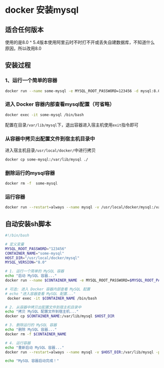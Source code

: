 # docker 安装mysql
## 适合任何版本
使用的是8.0
^ 5.4版本使用阿里云时不时打不开或丢失自建数据库，不知道什么原因，所以改用8.0

## 安装过程
### 1、运行一个简单的容器
```sh
docker run --name some-mysql -e MYSQL_ROOT_PASSWORD=123456 -d mysql:8.0
```
### 进入 Docker 容器内部查看mysql配置（可省略）
```sh
docker exec -it some-mysql /bin/bash
```
配置在目录`/var/lib/mysql`下，退出容器进入宿主机使用`exit`指令即可
### 从容器中拷贝出配置文件到宿主机目录中
进入宿主机目录`/usr/local/docker/`中进行拷贝
```sh
docker cp some-mysql:/var/lib/mysql ./
```
### 删除运行的mysql容器
```sh
docker rm -f  some-mysql
```
### 运行容器
```sh
docker run --restart=always --name mysql -v /usr/local/docker/mysql:/var/lib/mysql -p 3306:3306 -e MYSQL\_ROOT\_PASSWORD=123456 -e MYSQL_ROOT_HOST=% -d mysql:8.0
```
## 自动安装sh脚本
```sh
#!/bin/bash

# 定义变量
MYSQL_ROOT_PASSWORD="123456"
CONTAINER_NAME="some-mysql"
HOST_DIR="/usr/local/docker/mysql"
MYSQL_VERSION="8.0"

# 1. 运行一个简单的 MySQL 容器
echo "启动 MySQL 容器..."
docker run --name $CONTAINER_NAME -e MYSQL_ROOT_PASSWORD=$MYSQL_ROOT_PASSWORD -d mysql:$MYSQL_VERSION

# 可选: 进入 Docker 容器内部查看 MySQL 配置
# echo "进入容器查看 MySQL 配置..."
 docker exec -it $CONTAINER_NAME /bin/bash

# 2. 从容器中拷贝出配置文件到宿主机目录中
echo "拷贝 MySQL 配置文件到宿主机..."
docker cp $CONTAINER_NAME:/var/lib/mysql $HOST_DIR

# 3. 删除运行的 MySQL 容器
echo "删除 MySQL 容器..."
docker rm -f $CONTAINER_NAME

# 4. 运行容器
echo "重新启动 MySQL 容器..."
docker run --restart=always --name mysql -v $HOST_DIR:/var/lib/mysql -p 3306:3306 -e MYSQL_ROOT_PASSWORD=$MYSQL_ROOT_PASSWORD -e MYSQL_ROOT_HOST=% -d mysql:$MYSQL_VERSION

echo "MySQL 容器启动完成！"

```
